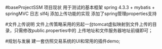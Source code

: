 #baseProjectSSM
项目现状
用于测试的基本框架 spring 4.3.3 + mybatis + springMVC
日志 slf4j
添加上传功能的实现
添加了spring管理properties支持

#文件上传说明
文件上传策略采用的另起一台tomcat虚拟映射到文件上传的目录，只需修改public.properties中的
上传地址和文件服务器地址前缀即可；

#规划与发展
建一套仿照交易系统的UI和常用的插件demo;

